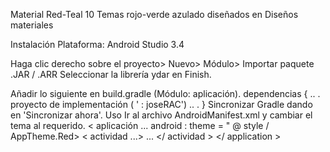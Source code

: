 Material Red-Teal
10 Temas rojo-verde azulado diseñados en  Diseños materiales

Instalación
Plataforma: Android Studio 3.4

Haga clic derecho sobre el proyecto> Nuevo> Módulo> Importar paquete .JAR / .ARR
Seleccionar la librería ydar en Finish.

Añadir lo siguiente en build.gradle (Módulo: aplicación).
dependencias {
     .. .   
    proyecto de implementación ( ' : joseRAC')
     .. .
}
Sincronizar Gradle dando en 'Sincronizar ahora'.
Uso
Ir al archivo AndroidManifest.xml y cambiar el tema al requerido.
< aplicación
        ...
        android : theme = " @ style / AppTheme.Red>
    < actividad ...>
      ...
    </ actividad >
</ application >
